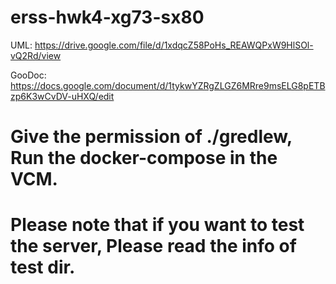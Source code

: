 # erss-hwk4-xg73-sx80


UML: https://drive.google.com/file/d/1xdqcZ58PoHs_REAWQPxW9HlSOl-vQ2Rd/view

GooDoc: https://docs.google.com/document/d/1tykwYZRgZLGZ6MRre9msELG8pETBzp6K3wCvDV-uHXQ/edit



# Give the permission of ./gredlew, Run the docker-compose in the VCM. 
# Please note that if you want to test the server, Please read the info of test dir.
